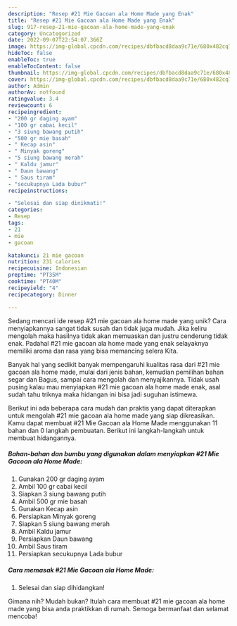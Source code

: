 ```yaml
---
description: "Resep #21 Mie Gacoan ala Home Made yang Enak"
title: "Resep #21 Mie Gacoan ala Home Made yang Enak"
slug: 917-resep-21-mie-gacoan-ala-home-made-yang-enak
category: Uncategorized
date: 2022-09-07T22:54:07.366Z
image: https://img-global.cpcdn.com/recipes/dbfbacd8daa9c71e/680x482cq70/21-mie-gacoan-ala-home-made-foto-resep-utama.jpg
hideToc: false
enableToc: true
enableTocContent: false
thumbnail: https://img-global.cpcdn.com/recipes/dbfbacd8daa9c71e/680x482cq70/21-mie-gacoan-ala-home-made-foto-resep-utama.jpg
cover: https://img-global.cpcdn.com/recipes/dbfbacd8daa9c71e/680x482cq70/21-mie-gacoan-ala-home-made-foto-resep-utama.jpg
author: Admin
authorAv: notfound
ratingvalue: 3.4
reviewcount: 6
recipeingredient:
- "200 gr daging ayam"
- "100 gr cabai kecil"
- "3 siung bawang putih"
- "500 gr mie basah"
- " Kecap asin"
- " Minyak goreng"
- "5 siung bawang merah"
- " Kaldu jamur"
- " Daun bawang"
- " Saus tiram"
- "secukupnya Lada bubur"
recipeinstructions:

- "Selesai dan siap dinikmati!"
categories:
- Resep
tags:
- 21
- mie
- gacoan

katakunci: 21 mie gacoan 
nutrition: 231 calories
recipecuisine: Indonesian
preptime: "PT35M"
cooktime: "PT40M"
recipeyield: "4"
recipecategory: Dinner

---
```





Sedang mencari ide resep #21 mie gacoan ala home made yang unik? Cara menyiapkannya sangat tidak susah dan tidak juga mudah. Jika keliru mengolah maka hasilnya tidak akan memuaskan dan justru cenderung tidak enak. Padahal #21 mie gacoan ala home made yang enak selayaknya memiliki aroma dan rasa yang bisa memancing selera Kita.





Banyak hal yang sedikit banyak mempengaruhi kualitas rasa dari #21 mie gacoan ala home made, mulai dari jenis bahan, kemudian pemilihan bahan segar dan Bagus, sampai cara mengolah dan menyajikannya. Tidak usah pusing kalau mau menyiapkan #21 mie gacoan ala home made enak,      asal sudah tahu triknya maka hidangan ini bisa jadi suguhan istimewa.





















Berikut ini ada beberapa cara mudah dan praktis yang dapat diterapkan untuk mengolah #21 mie gacoan ala home made yang siap dikreasikan. Kamu dapat membuat #21 Mie Gacoan ala Home Made menggunakan 11 bahan dan 0 langkah pembuatan. Berikut ini langkah-langkah untuk membuat hidangannya.

<!--inarticleads1-->

##### Bahan-bahan dan bumbu yang digunakan dalam menyiapkan #21 Mie Gacoan ala Home Made:

1. Gunakan 200 gr daging ayam
1. Ambil 100 gr cabai kecil
1. Siapkan 3 siung bawang putih
1. Ambil 500 gr mie basah
1. Gunakan  Kecap asin
1. Persiapkan  Minyak goreng
1. Siapkan 5 siung bawang merah
1. Ambil  Kaldu jamur
1. Persiapkan  Daun bawang
1. Ambil  Saus tiram
1. Persiapkan secukupnya Lada bubur




<!--inarticleads2-->

##### Cara memasak #21 Mie Gacoan ala Home Made:


1. Selesai dan siap dihidangkan!



Gimana nih? Mudah bukan? Itulah cara membuat #21 mie gacoan ala home made yang bisa anda praktikkan di rumah. Semoga bermanfaat dan selamat mencoba!
